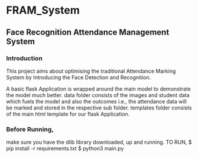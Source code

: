 # FRAM_System
## Face Recognition Attendance Management System

### Introduction
This project aims about optimising the traditional Attendance Marking System by Introducing the Face Detection and Recognition.

A basic flask Application is wrapped around the main model to demonstrate the model much better.
data folder consists of the images and student data which fuels the model and also the outcomes i.e., the attendance data will be marked and stored in the respective sub folder.
templates folder consists of the main html template for our flask Application.


### Before Running,
make sure you have the dlib library downloaded, up and running.
TO RUN,
$ pip install -r requirements.txt
$ python3 main.py
